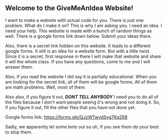 ## Welcome to the GiveMeAnIdea Website!
I want to make a website with actual code for you.
There is just one problem.
What do I make it on?
This is why I am asking you. I need an idea. I need your help.
This website is made with a bunch of random things as well.
There is a google forms link down below. Submit your ideas there.

Also, there is a secret link hidden on this website. It leads to a different google forms.
It still is an idea for a website form. But with a little twist.
Since it is a secret, first response in there I will make that website and share it will the whole class.
If you have any questions, come to me and I will answer them.

Also, if you read the website I did say it is partially educational. When you are looking for the secret link, all of them will be google forms. All of them are math problems. Well, most of them.

Also also, if you figure it out,
***DONT TELL ANYBODY***
I need you to do all of the files because I don't want people seeing it's wrong and not doing it. So, if you figure it out, fill the other files that you have not done yet.

Google forms link: https://forms.gle/QJzWTwydSyg7Kq2R8


Sadly, we apparently let some bots out so uh, if you see them do your best to stop them.
